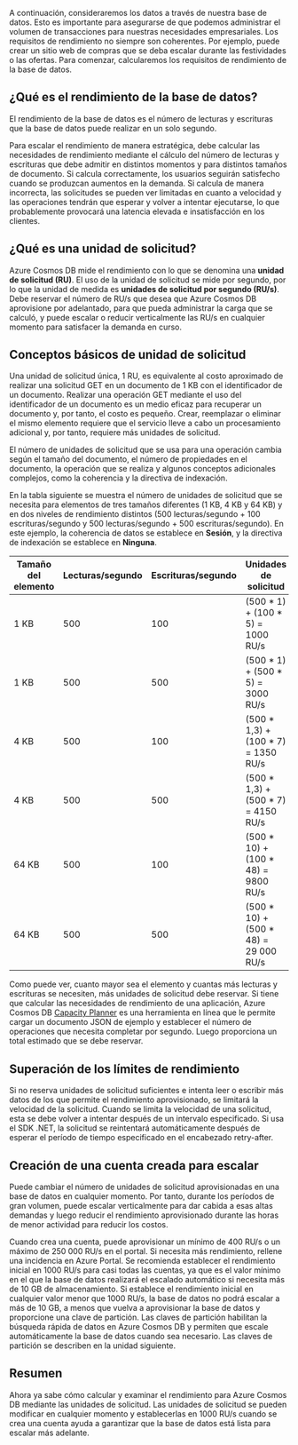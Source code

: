 A continuación, consideraremos los datos a través de nuestra base de datos. Esto es importante para asegurarse de que podemos administrar el volumen de transacciones para nuestras necesidades empresariales. Los requisitos de rendimiento no siempre son coherentes. Por ejemplo, puede crear un sitio web de compras que se deba escalar durante las festividades o las ofertas. Para comenzar, calcularemos los requisitos de rendimiento de la base de datos.

## <a name="what-is-database-throughput"></a>¿Qué es el rendimiento de la base de datos? 

El rendimiento de la base de datos es el número de lecturas y escrituras que la base de datos puede realizar en un solo segundo. 

Para escalar el rendimiento de manera estratégica, debe calcular las necesidades de rendimiento mediante el cálculo del número de lecturas y escrituras que debe admitir en distintos momentos y para distintos tamaños de documento. Si calcula correctamente, los usuarios seguirán satisfecho cuando se produzcan aumentos en la demanda. Si calcula de manera incorrecta, las solicitudes se pueden ver limitadas en cuanto a velocidad y las operaciones tendrán que esperar y volver a intentar ejecutarse, lo que probablemente provocará una latencia elevada e insatisfacción en los clientes.

## <a name="what-is-a-request-unit"></a>¿Qué es una unidad de solicitud?

Azure Cosmos DB mide el rendimiento con lo que se denomina una **unidad de solicitud (RU)**. El uso de la unidad de solicitud se mide por segundo, por lo que la unidad de medida es **unidades de solicitud por segundo (RU/s)**. Debe reservar el número de RU/s que desea que Azure Cosmos DB aprovisione por adelantado, para que pueda administrar la carga que se calculó, y puede escalar o reducir verticalmente las RU/s en cualquier momento para satisfacer la demanda en curso.

## <a name="request-unit-basics"></a>Conceptos básicos de unidad de solicitud

Una unidad de solicitud única, 1 RU, es equivalente al costo aproximado de realizar una solicitud GET en un documento de 1 KB con el identificador de un documento. Realizar una operación GET mediante el uso del identificador de un documento es un medio eficaz para recuperar un documento y, por tanto, el costo es pequeño. Crear, reemplazar o eliminar el mismo elemento requiere que el servicio lleve a cabo un procesamiento adicional y, por tanto, requiere más unidades de solicitud.

El número de unidades de solicitud que se usa para una operación cambia según el tamaño del documento, el número de propiedades en el documento, la operación que se realiza y algunos conceptos adicionales complejos, como la coherencia y la directiva de indexación.

En la tabla siguiente se muestra el número de unidades de solicitud que se necesita para elementos de tres tamaños diferentes (1 KB, 4 KB y 64 KB) y en dos niveles de rendimiento distintos (500 lecturas/segundo + 100 escrituras/segundo y 500 lecturas/segundo + 500 escrituras/segundo). En este ejemplo, la coherencia de datos se establece en **Sesión**, y la directiva de indexación se establece en **Ninguna**.

| Tamaño del elemento | Lecturas/segundo | Escrituras/segundo | Unidades de solicitud
| --- | --- | --- | --- |
| 1 KB | 500 | 100 | (500 * 1) + (100 * 5) = 1000 RU/s
| 1 KB | 500 | 500 | (500 * 1) + (500 * 5) = 3000 RU/s
| 4 KB | 500 | 100 | (500 * 1,3) + (100 * 7) = 1350 RU/s
| 4 KB | 500 | 500 | (500 * 1,3) + (500 * 7) = 4150 RU/s
| 64 KB | 500 | 100 | (500 * 10) + (100 * 48) = 9800 RU/s
| 64 KB | 500 | 500 | (500 * 10) + (500 * 48) = 29 000 RU/s
 
Como puede ver, cuanto mayor sea el elemento y cuantas más lecturas y escrituras se necesiten, más unidades de solicitud debe reservar. Si tiene que calcular las necesidades de rendimiento de una aplicación, Azure Cosmos DB [Capacity Planner](https://www.documentdb.com/capacityplanner) es una herramienta en línea que le permite cargar un documento JSON de ejemplo y establecer el número de operaciones que necesita completar por segundo. Luego proporciona un total estimado que se debe reservar.

## <a name="exceeding-throughput-limits"></a>Superación de los límites de rendimiento

Si no reserva unidades de solicitud suficientes e intenta leer o escribir más datos de los que permite el rendimiento aprovisionado, se limitará la velocidad de la solicitud. Cuando se limita la velocidad de una solicitud, esta se debe volver a intentar después de un intervalo especificado. Si usa el SDK .NET, la solicitud se reintentará automáticamente después de esperar el período de tiempo especificado en el encabezado retry-after.

## <a name="creating-an-account-built-to-scale"></a>Creación de una cuenta creada para escalar

Puede cambiar el número de unidades de solicitud aprovisionadas en una base de datos en cualquier momento. Por tanto, durante los períodos de gran volumen, puede escalar verticalmente para dar cabida a esas altas demandas y luego reducir el rendimiento aprovisionado durante las horas de menor actividad para reducir los costos.

Cuando crea una cuenta, puede aprovisionar un mínimo de 400 RU/s o un máximo de 250 000 RU/s en el portal. Si necesita más rendimiento, rellene una incidencia en Azure Portal. Se recomienda establecer el rendimiento inicial en 1000 RU/s para casi todas las cuentas, ya que es el valor mínimo en el que la base de datos realizará el escalado automático si necesita más de 10 GB de almacenamiento. Si establece el rendimiento inicial en cualquier valor menor que 1000 RU/s, la base de datos no podrá escalar a más de 10 GB, a menos que vuelva a aprovisionar la base de datos y proporcione una clave de partición. Las claves de partición habilitan la búsqueda rápida de datos en Azure Cosmos DB y permiten que escale automáticamente la base de datos cuando sea necesario. Las claves de partición se describen en la unidad siguiente.

## <a name="summary"></a>Resumen

Ahora ya sabe cómo calcular y examinar el rendimiento para Azure Cosmos DB mediante las unidades de solicitud. Las unidades de solicitud se pueden modificar en cualquier momento y establecerlas en 1000 RU/s cuando se crea una cuenta ayuda a garantizar que la base de datos está lista para escalar más adelante.